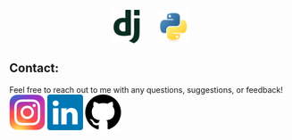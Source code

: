 <p align="center">
  <img src="https://github.com/devicons/devicon/blob/master/icons/django/django-plain.svg" height="60" width="60" style="margin-right: 20px;">
  <img src="https://github.com/devicons/devicon/blob/master/icons/python/python-original.svg" height="60" width="60">
</p>

## Contact:
Feel free to reach out to me with any questions, suggestions, or feedback!<br/>
[![Instagram](https://github.com/CLorant/readme-social-icons/blob/main/large/filled/instagram.svg)](https://www.instagram.com/mateuszcalderon/)
[![LinkedIn](https://github.com/CLorant/readme-social-icons/blob/main/large/filled/linkedin.svg)](https://www.linkedin.com/in/mateuszcalderonreis/)
[![GitHub](https://github.com/CLorant/readme-social-icons/blob/main/large/filled/github.svg)](https://github.com/mateuszcalderon)
